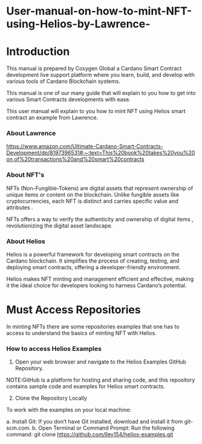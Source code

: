 # User-manual-on-how-to-mint-NFT-using-Helios-by-Lawrence-

# Introduction 

This manual is prepared by Coxygen Global a Cardano Smart Contract development live support platform where you learn, build, and develop with various tools of Cardano Blockchain systems.

This manual is one of our many guide that will explain to you how to get into various Smart Contracts developments with ease. 

This user manual will explain to you how to mint NFT using Helios smart contract an example from Lawrence.

### About Lawrence 

https://www.amazon.com/Ultimate-Cardano-Smart-Contracts-Development/dp/8197396531#:~:text=This%20book%20takes%20you%20on,of%20transactions%20and%20smart%20contracts

### About NFT's

NFTs (Non-Fungible-Tokens) are digital assets that represent ownership of unique items or content on the blockchain. Unlike fungible assets like cryptocurrencies, each NFT is distinct and carries specific value and attributes .

NFTs offers a way to verify the authenticity and ownership of digital items , revolutionizing the digital asset landscape.

### About Helios

Helios is a powerful framework for developing smart contracts on the Cardano blockchain. It simplifies the process of creating, testing, and deploying smart contracts, offering a developer-friendly environment. 

Helios makes NFT minting and management efficient and effective, making it the ideal choice for developers looking to harness Cardano’s potential.

# Must Access Repositories

In minting NFTs there are some repositories examples that one has to access to understand the basics of minting NFT with Helios.

### How to access Helios Examples 

1. Open your web browser and navigate to the Helios Examples GitHub Repository.
   
NOTE:GitHub is a platform for hosting and sharing code, and this repository contains sample code and examples for Helios smart contracts.

2. Clone the Repository Locally
   
To work with the examples on your local machine:

a. Install Git: If you don’t have Git installed, download and install it from git-scm.com.
b. Open Terminal or Command Prompt: Run the following command:
git clone https://github.com/lley154/helios-examples.git


